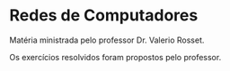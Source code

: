 # Redes de Computadores

Matéria ministrada pelo professor Dr. Valerio Rosset.

Os exercícios resolvidos foram propostos pelo professor.
